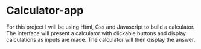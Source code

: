 # Calculator-app

For this project I will be using Html, Css and Javascript to build a calculator. The interface
will present a calculator with clickable buttons and display calculations as inputs are made. The 
calculator will then display the answer.
